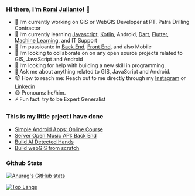 ### Hi there, I'm [Romi Julianto](https://www.linkedin.com/in/romijulianto)! 👋

- 🔭 I’m currently working on GIS or WebGIS Developer at PT. Patra Drilling Contractor
- 🌱 I’m currently learning [Javascript](https://www.dicoding.com/certificates/1OP8LQ86VZQK), [Kotlin](https://www.dicoding.com/certificates/JMZVG9JDJZN9), Android, [Dart](https://www.dicoding.com/certificates/GRX5LKDQYP0M), [Flutter](https://member.jabarcodingcamp.id/sertifikat/generate/26bb4d6a-96f0-4a9b-8bb3-23a1beba5b98), [Machine Learning](https://www.dicoding.com/certificates/N9ZOE5NNDXG5), and IT Support
- 🌱 I’m passioante in [Back End](https://www.dicoding.com/certificates/JMZVG2R2NZN9), [Front End](https://www.dicoding.com/certificates/MRZMKY56NPYQ), and also Mobile
- 👯 I’m looking to collaborate on on  any open source projects related to GIS, JavaScript and Android
- 🤔 I’m looking for help with building a new skill in programming.
- 💬 Ask me about anything related to GIS, JavaScript and Android.
- 📫 How to reach me: Reach out to me directly through my [Instagram](https://www.instagram.com/romijulianto_/) or [Linkedin](https://www.linkedin.com/in/romijulianto)
- 😄 Pronouns: he/him.
- ⚡ Fun fact: try to be Expert Generalist

### This is my little prject i have done
- [Simple Android Apps: Online Course](https://github.com/romijulianto/educationxyz?main_leads=github)
- [Server Open Music API: Back End](https://github.com/romijulianto/openMusic_rj?main_leads=github)
- [Build AI Detected Hands](https://colab.research.google.com/drive/1u8NwVnTC4_CbYKI-E8NbxeXXWvDd9Oku?main_leads=github)
- [Build webGIS from scratch](https://romijulianto.github.io?main_leads=github)


### Github Stats

[![Anurag's GitHub stats](https://github-readme-stats.vercel.app/api?username=romijulianto)](https://github.com/anuraghazra/github-readme-stats)

[![Top Langs](https://github-readme-stats.vercel.app/api/top-langs/?username=romijulianto&layout=compact)](https://github.com/anuraghazra/github-readme-stats)
